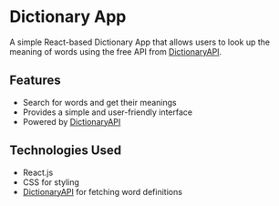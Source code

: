 # Dictionary App

A simple React-based Dictionary App that allows users to look up the meaning of words using the free API from [DictionaryAPI](https://dictionaryapi.dev/).

## Features

- Search for words and get their meanings
- Provides a simple and user-friendly interface
- Powered by [DictionaryAPI](https://dictionaryapi.dev/)

## Technologies Used

- React.js
- CSS for styling
- [DictionaryAPI](https://dictionaryapi.dev/) for fetching word definitions
